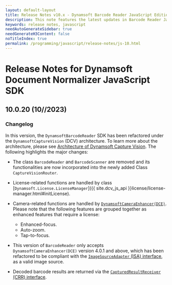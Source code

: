 ```yaml
---
layout: default-layout
title: Release Notes v10.x - Dynamsoft Barcode Reader JavaScript Edition
description: This note features the latest updates in Barcode Reader JavaScript SDK version 10.x. New features were added along with various APIs deprecated, added, and removed.
keywords: release notes, javascript
needAutoGenerateSidebar: true
needGenerateH3Content: false
noTitleIndex: true
permalink: /programming/javascript/release-notes/js-10.html
---
```


# Release Notes for Dynamsoft Document Normalizer JavaScript SDK

## 10.0.20 (10//2023)

### Changelog

In this version, the `DynamsoftBarcodeReader` SDK has been refactored under the `DynamsoftCaptureVision` (DCV) architecture. To learn more about the architecture, please see [Architecture of Dynamsoft Capture Vision](https://www.dynamsoft.com/capture-vision/docs/core/architecture/). The following highlights the major changes:

* The class `BarcodeReader` and `BarcodeScanner` are removed and its functionalities are now incorporated into the newly added Class `CaptureVisionRouter`.

* License-related functions are handled by class [`Dynamsoft.License.LicenseManager`]({{ site.dcv_js_api }}license/license-manager.html#initLicense).

* Camera-related functions are handled by [`DynamsoftCameraEnhancer(DCE)`](https://www.dynamsoft.com/camera-enhancer/docs/web/programming/javascript/). Please note that the following features are grouped together as enhanced features that require a license:
  * Enhanced-focus.
  * Auto-zoom.
  * Tap-to-focus.

* This version of `BarcodeReader` only accepts `DynamsoftCameraEnhancer(DCE)` version 4.0.1 and above, which has been refactored to be compliant with the [`ImageSourceAdapter` (ISA) interface](https://www.dynamsoft.com/capture-vision/docs/core/architecture/input.html#image-source-adapter), as a valid image source.

* Decoded barcode results are returned via the [`CapturedResultReceiver` (CRR) interface](https://www.dynamsoft.com/capture-vision/docs/core/architecture/output.html#captured-result-receiver).